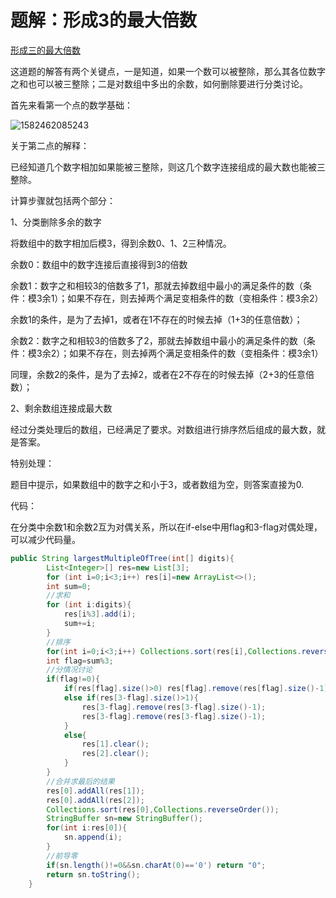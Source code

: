 # 题解：形成3的最大倍数

[形成三的最大倍数](https://leetcode-cn.com/problems/largest-multiple-of-three/)



这道题的解答有两个关键点，一是知道，如果一个数可以被整除，那么其各位数字之和也可以被三整除；二是对数组中多出的余数，如何删除要进行分类讨论。



首先来看第一个点的数学基础：

![1582462085243](C:\Users\wonde\AppData\Roaming\Typora\typora-user-images\1582462085243.png)



关于第二点的解释：

已经知道几个数字相加如果能被三整除，则这几个数字连接组成的最大数也能被三整除。

计算步骤就包括两个部分：

1、分类删除多余的数字

将数组中的数字相加后模3，得到余数0、1、2三种情况。

余数0：数组中的数字连接后直接得到3的倍数

余数1：数字之和相较3的倍数多了1，那就去掉数组中最小的满足条件的数（条件：模3余1）；如果不存在，则去掉两个满足变相条件的数（变相条件：模3余2）

余数1的条件，是为了去掉1，或者在1不存在的时候去掉（1+3的任意倍数）；

余数2：数字之和相较3的倍数多了2，那就去掉数组中最小的满足条件的数（条件：模3余2）；如果不存在，则去掉两个满足变相条件的数（变相条件：模3余1）

同理，余数2的条件，是为了去掉2，或者在2不存在的时候去掉（2+3的任意倍数）；

2、剩余数组连接成最大数

经过分类处理后的数组，已经满足了要求。对数组进行排序然后组成的最大数，就是答案。



特别处理：

题目中提示，如果数组中的数字之和小于3，或者数组为空，则答案直接为0.



代码：

在分类中余数1和余数2互为对偶关系，所以在if-else中用flag和3-flag对偶处理，可以减少代码量。

```java
public String largestMultipleOfTree(int[] digits){
        List<Integer>[] res=new List[3];
        for (int i=0;i<3;i++) res[i]=new ArrayList<>();
        int sum=0;
        //求和
        for (int i:digits){
            res[i%3].add(i);
            sum+=i;
        }
        //排序
        for(int i=0;i<3;i++) Collections.sort(res[i],Collections.reverseOrder());
        int flag=sum%3;
        //分情况讨论
        if(flag!=0){
            if(res[flag].size()>0) res[flag].remove(res[flag].size()-1);
            else if(res[3-flag].size()>1){
                res[3-flag].remove(res[3-flag].size()-1);
                res[3-flag].remove(res[3-flag].size()-1);
            }
            else{
                res[1].clear();
                res[2].clear();
            }
        }
        //合并求最后的结果
        res[0].addAll(res[1]);
        res[0].addAll(res[2]);
        Collections.sort(res[0],Collections.reverseOrder());
        StringBuffer sn=new StringBuffer();
        for(int i:res[0]){
            sn.append(i);
        }
        //前导零
        if(sn.length()!=0&&sn.charAt(0)=='0') return "0";
        return sn.toString();
    }
```

